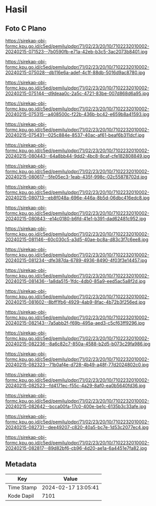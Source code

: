 # Hasil

## Foto C Plano

https://sirekap-obj-formc.kpu.go.id/c5ed/pemilu/pdpr/71/02/23/20/10/7102232010002-20240215-071523--7b0590fb-e71a-42eb-b3c5-3ac2073b8401.jpg

https://sirekap-obj-formc.kpu.go.id/c5ed/pemilu/pdpr/71/02/23/20/10/7102232010002-20240215-075028--db116e6a-adef-4c1f-88db-5016d9ac8780.jpg

https://sirekap-obj-formc.kpu.go.id/c5ed/pemilu/pdpr/71/02/23/20/10/7102232010002-20240215-075144--d9deaa0c-2a5c-4721-83be-007d868d6a95.jpg

https://sirekap-obj-formc.kpu.go.id/c5ed/pemilu/pdpr/71/02/23/20/10/7102232010002-20240215-075315--a408500c-f22b-436b-bc42-e659b8a41593.jpg

https://sirekap-obj-formc.kpu.go.id/c5ed/pemilu/pdpr/71/02/23/20/10/7102232010002-20240215-075431--025c884e-8537-40ac-af61-beaf6b311dcf.jpg

https://sirekap-obj-formc.kpu.go.id/c5ed/pemilu/pdpr/71/02/23/20/10/7102232010002-20240215-080443--64a8bb44-9dd2-4bc8-8caf-cfe182808849.jpg

https://sirekap-obj-formc.kpu.go.id/c5ed/pemilu/pdpr/71/02/23/20/10/7102232010002-20240215-080617--5fe05ec3-1eab-435f-998c-02c55878702d.jpg

https://sirekap-obj-formc.kpu.go.id/c5ed/pemilu/pdpr/71/02/23/20/10/7102232010002-20240215-080713--eb8f048a-696e-446a-8b5d-06dbc416edc8.jpg

https://sirekap-obj-formc.kpu.go.id/c5ed/pemilu/pdpr/71/02/23/20/10/7102232010002-20240215-080843--e14c0180-b6fd-41e1-b391-dad62481c952.jpg

https://sirekap-obj-formc.kpu.go.id/c5ed/pemilu/pdpr/71/02/23/20/10/7102232010002-20240215-081146--60c030c5-a3d5-40ae-bc8a-d83c3f7c6ee8.jpg

https://sirekap-obj-formc.kpu.go.id/c5ed/pemilu/pdpr/71/02/23/20/10/7102232010002-20240215-081234--dfe387da-6789-4936-8490-4f03f3e14457.jpg

https://sirekap-obj-formc.kpu.go.id/c5ed/pemilu/pdpr/71/02/23/20/10/7102232010002-20240215-081436--1a8da515-1fdc-4db0-85a9-eed5ac5a8f2d.jpg

https://sirekap-obj-formc.kpu.go.id/c5ed/pemilu/pdpr/71/02/23/20/10/7102232010002-20240215-081602--8bff1fb6-4929-4ab9-8fac-4b72b3f256ed.jpg

https://sirekap-obj-formc.kpu.go.id/c5ed/pemilu/pdpr/71/02/23/20/10/7102232010002-20240215-082143--7a5abb2f-f69b-495a-aed3-c5cf63ff9296.jpg

https://sirekap-obj-formc.kpu.go.id/c5ed/pemilu/pdpr/71/02/23/20/10/7102232010002-20240215-082236--8a6c82c7-850a-4588-b2d5-b073c29fa986.jpg

https://sirekap-obj-formc.kpu.go.id/c5ed/pemilu/pdpr/71/02/23/20/10/7102232010002-20240215-082323--71b0af4e-d728-4b49-a48f-77d2024802c0.jpg

https://sirekap-obj-formc.kpu.go.id/c5ed/pemilu/pdpr/71/02/23/20/10/7102232010002-20240215-082523--fd4171ec-f55c-4a29-8af0-ea0b5640fd36.jpg

https://sirekap-obj-formc.kpu.go.id/c5ed/pemilu/pdpr/71/02/23/20/10/7102232010002-20240215-082642--bcca00fa-17c0-400e-be1c-6135b3c33afe.jpg

https://sirekap-obj-formc.kpu.go.id/c5ed/pemilu/pdpr/71/02/23/20/10/7102232010002-20240215-082731--dee49207-c820-40a5-bc7e-1d53c2077ec4.jpg

https://sirekap-obj-formc.kpu.go.id/c5ed/pemilu/pdpr/71/02/23/20/10/7102232010002-20240215-082817--89d82bf6-cb96-4d20-ae1a-6a4451e7fa82.jpg


## Metadata

| Key        | Value               |
| ---------- | ------------------- |
| Time Stamp | 2024-02-17 13:05:41 |
| Kode Dapil | 7101                |



